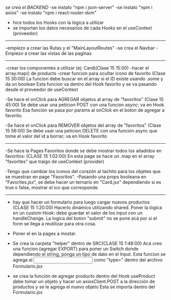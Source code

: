 *se crea el BACKEND*
-se instalo "npm i json-server"
-se instalo "npm i axios"
-se instalo "npm i react-router-dom"

- hice todos los Hooks con la lógica a utilizar
- se importan los datos necesarios de cada Hooks en el useContext (proveedor)

***
-empiezo a crear las Rutas y el "MainLayoutRoutes"
-se crea el Navbar
-Empiezo a crear las vistas de las paginas

***
-crear los componentes a utilizar (ej: Card)(Clase 15 15:00)
-hacer el array.map() de products
-crear funcion para ocultar icono de favorito (Clase 15 30:00)
	La funcion debe buscar en el array si el ID existe usando .some y da un boolean
	Esta funcion va dentro del Hook favorito y se va pasando desde el proveedor de useContext

-Se hace el onClick para AGREGAR objetos al array de "favoritos" (Clase 15 45:00)
	Se debe usar una peticion POST con una funcion async; va en Hook favorito
	Esa función se pasa por params al onClick en el boton de agregar a favorito.

-Se hace el onClick para REMOVER objetos del array de "favoritos" (Clase 15 56:00)
	Se debe usar una peticion DELETE con una funcion async que tome el valor del id a borrar; va en Hook favorito

***
-Se hace la Pages Favoritos donde se debe mostrar todos los añadidos en favoritos: (CLASE 15 1:02:00)
	En esta page se hace un .map en el array "favorites" que traigo de useContext (provider)

-Tengo que cambiar los iconos del corazón al tachito para los objetes que se muestran en page "Favoritos".
	-Pasando una props booleana en "Favorites.jsx", se debe hacer un ternario en "Card.jsx" dependiendo si es true o false, mostrar el ico que corresponde.

*** 
- hay que hacer un formulario para luego cargar nuevos productos (CLASE 15 1:20:00)
	Hacerlo dinámico utilizando shared. 
	Poner la lógica en un custom Hook: debe guardar el valor de los input con un handleChange. La logica del boton "submit" no se pone
acá por si el form se llega a reutilizar para otra cosa.

- Poner el <Formulario/> en la pages a mostar.

- Se crea la carpeta "helper" dentro de SRC(CLASE 15 1:48:00)
	Acá creo una funcion (agregar EXPORT) para poner un Switch donde dependiendo el string, ponga un tipo de dato en el Input.
	Esta funcion se agrega al <Input/> como "type=" dentro del archivo Formulario.jsx

- se crea la función de agregar producto dentro del Hook useProduct
	debe tomar un objeto y hacer un axiosClient.POST a la dirección de productos y se le agrega el nuevo objeto
	Esta se importa dentro del Formulario.jsx
